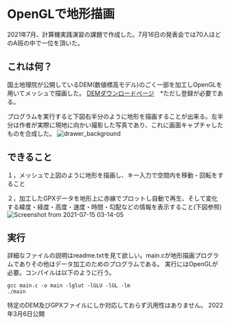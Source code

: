 # OpenGLで地形描画
2021年7月、計算機実践演習の課題で作成した。7月16日の発表会では70人ほどのA班の中で一位を頂いた。

## これは何？
国土地理院が公開しているDEM(数値標高モデル)のごく一部を加工しOpenGLを用いてメッシュで描画した。
[DEMダウンロードページ](https://fgd.gsi.go.jp/download/mapGis.php?tab=dem)　*ただし登録が必要である。

プログラムを実行すると下図右半分のように地形を描画することが出来る。左半分は作者が実際に現地に向かい撮影した写真であり、これに画面キャプチャしたものを合成した。
![drawer_background](https://user-images.githubusercontent.com/83338859/156910419-ac77e475-2438-452b-9614-1d5225cf0aac.png)

## できること
１，メッシュで上図のように地形を描画し、キー入力で空間内を移動・回転をすること

２，加工したGPXデータを地形上に赤線でプロットし自動で再生、そして変化する緯度・経度・高度・速度・時間・勾配などの情報を表示すること(下図参照)
![Screenshot from 2021-07-15 03-14-05](https://user-images.githubusercontent.com/83338859/156910730-bbb5518b-9c78-419f-b921-bafacdab5a1d.png)

## 実行
詳細なファイルの説明はreadme.txtを見て欲しい。main.cが地形描画プログラムでありその他はデータ加工のためのプログラムである。
実行にはOpenGLが必要。コンパイルは以下のように行う。
```
gcc main.c -o main -lglut -lGLU -lGL -lm
./main
```

特定のDEM及びGPXファイルにしか対応しておらず汎用性はありません。
2022年3月6日公開
